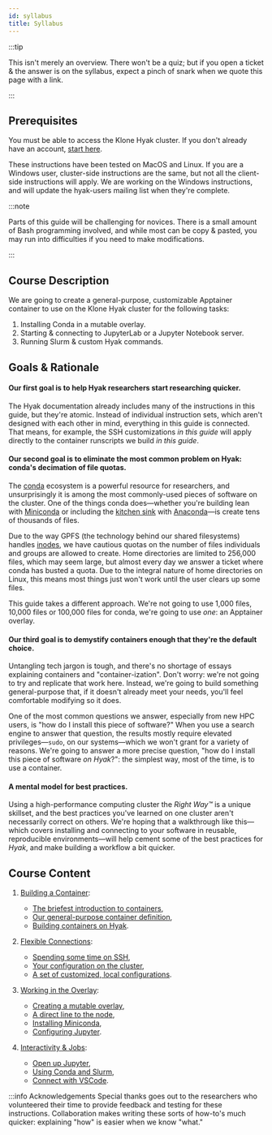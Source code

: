 ```yaml
---
id: syllabus
title: Syllabus
---
```


:::tip

This isn't merely an overview. There won't be a quiz; but if you open a ticket & the answer is on the syllabus, expect a pinch of snark when we quote this page with a link.

:::

## Prerequisites

You must be able to access the Klone Hyak cluster. If you don't already have an account, [start here](https://hyak.uw.edu/docs/join-group).

These instructions have been tested on MacOS and Linux.
If you are a Windows user, cluster-side instructions are the same, but not all the client-side instructions will apply.
We are working on the Windows instructions, and will update the hyak-users mailing list when they're complete.

:::note

Parts of this guide will be challenging for novices.
There is a small amount of Bash programming involved, and while most can be copy & pasted, you may run into difficulties
if you need to make modifications.

:::

## Course Description

We are going to create a general-purpose, customizable Apptainer container to use on the Klone Hyak cluster for the following tasks:

1. Installing Conda in a mutable overlay.
1. Starting & connecting to JupyterLab or a Jupyter Notebook server.
1. Running Slurm & custom Hyak commands.

## Goals & Rationale

#### Our first goal is to help Hyak researchers start researching quicker.
The Hyak documentation already includes many of the instructions in this guide, but they're atomic.
Instead of individual instruction sets, which aren't designed with each other in mind, everything in this guide is connected.
That means, for example, the SSH customizations *in this guide* will apply directly to the container runscripts we build *in this guide*.

#### Our second goal is to eliminate the most common problem on Hyak: conda's decimation of file quotas.
The [conda](https://docs.conda.io/en/latest/) ecosystem is a powerful resource for researchers, and unsurprisingly
it is among the most commonly-used pieces of software on the cluster. One of the things conda does—whether you're building
lean with [Miniconda](https://docs.conda.io/en/latest/miniconda.html) or including the [kitchen sink](https://en.wiktionary.org/wiki/kitchen_sink) with [Anaconda](https://www.anaconda.com/)—is create tens of thousands of files.

Due to the way GPFS (the technology behind our shared filesystems) handles [inodes](https://en.wikipedia.org/wiki/Inode), we have cautious quotas on the number of files
individuals and groups are allowed to create. Home directories are limited to 256,000 files, which may seem large, but almost
every day we answer a ticket where conda has busted a quota. Due to the integral nature of home directories on Linux, this
means most things just won't work until the user clears up some files.

This guide takes a different approach. We're not going to use 1,000 files, 10,000 files or 100,000 files for conda, we're going to use *one*: an Apptainer overlay.

#### Our third goal is to demystify containers enough that they're the default choice.
Untangling tech jargon is tough, and there's no shortage of essays explaining containers and "container-ization".
Don't worry: we're not going to try and replicate that work here.
Instead, we're going to build something general-purpose that, if it doesn't already meet your needs, you'll feel comfortable modifying so it does.

One of the most common questions we answer, especially from new HPC users, is "how do I install this piece of software?"
When you use a search engine to answer that question, the results mostly require elevated privileges—`sudo`, on our systems—which we won't grant for a variety of reasons. We're going to answer a more precise question, "how do I install this piece of software *on Hyak*?":
the simplest way, most of the time, is to use a container.

#### A mental model for best practices.
Using a high-performance computing cluster the *Right Way™* is a unique skillset,
and the best practices you've learned on one cluster aren't necessarily correct on others.
We're hoping that a walkthrough like this—which covers installing and connecting to your software in reusable, reproducible environments—will
help cement some of the best practices for *Hyak*, and make building a workflow a bit quicker.

## Course Content


1. [Building a Container](https://hyak.uw.edu/docs/hyak101/python/container):
   - [The briefest introduction to containers](https://hyak.uw.edu/docs/hyak101/python/container#the-briefest-introduction-to-containers),
   - [Our general-purpose container definition](https://hyak.uw.edu/docs/hyak101/python/container/#our-general-purpose-container-definition),
   - [Building containers on Hyak](https://hyak.uw.edu/docs/hyak101/python/container/#building-containers-on-hyak).

1. [Flexible Connections](https://hyak.uw.edu/docs/hyak101/python/ssh):
   - [Spending some time on SSH](https://hyak.uw.edu/docs/hyak101/python/ssh#spending-some-time-on-ssh),
   - [Your configuration on the cluster](https://hyak.uw.edu/docs/hyak101/python/ssh#your-configuration-on-the-cluster),
   - [A set of customized, local configurations](https://hyak.uw.edu/docs/hyak101/python/ssh#a-set-of-customized-local-configurations).

1. [Working in the Overlay](https://hyak.uw.edu/docs/hyak101/python/overlay):
   - [Creating a mutable overlay](https://hyak.uw.edu/docs/hyak101/python/overlay#creating-a-mutable-overlay),
   - [A direct line to the node](https://hyak.uw.edu/docs/hyak101/python/overlay#a-direct-line-to-the-node),
   - [Installing Miniconda](https://hyak.uw.edu/docs/hyak101/python/overlay#installing-miniconda),
   - [Configuring Jupyter](https://hyak.uw.edu/docs/hyak101/python/overlay#configuring-jupyter).

1. [Interactivity & Jobs](https://hyak.uw.edu/docs/hyak101/python/jobs):
   - [Open up Jupyter](https://hyak.uw.edu/docs/hyak101/python/jobs#open-up-jupyter),
   - [Using Conda and Slurm](https://hyak.uw.edu/docs/hyak101/python/jobs#using-conda-and-slurm),
   - [Connect with VSCode](https://hyak.uw.edu/docs/hyak101/python/jobs#connect-with-vscode).

:::info Acknowledgements
Special thanks goes out to the researchers who volunteered their time to provide feedback and testing for these instructions.
Collaboration makes writing these sorts of how-to's much quicker: explaining "how" is easier when we know "what."
